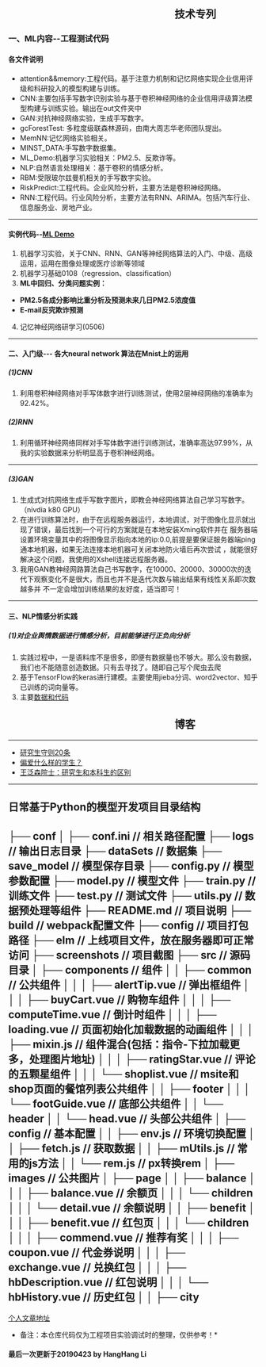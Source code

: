 ## &emsp;&emsp;&emsp;&emsp;&emsp;&emsp;&emsp;&emsp;&emsp;&emsp;&emsp;&emsp;&emsp;&emsp;&emsp;&emsp;技术专列
### 一、ML内容--工程测试代码
#### 各文件说明
- attention&&memory:工程代码。基于注意力机制和记忆网络实现企业信用评级和科研投入的模型构建与训练。  
- CNN:主要包括手写数字识别实验与基于卷积神经网络的企业信用评级算法模型构建与训练实验。输出在out文件夹中  
- GAN:对抗神经网络实验，生成手写数字。  
- gcForestTest: 多粒度级联森林源码，由南大周志华老师团队提出。  
- MemNN:记忆网络实验相关。  
- MINST_DATA:手写数字数据集。  
- ML_Demo:机器学习实验相关：PM2.5、反欺诈等。  
- NLP:自然语言处理相关：基于卷积的情感分析。  
- RBM:受限玻尔兹曼机相关的手写数字实验。  
- RiskPredict:工程代码。企业风险分析，主要方法是卷积神经网络。  
- RNN:工程代码。行业风险分析，主要方法有RNN、ARIMA。包括汽车行业、信息服务业、房地产业。  


***
#### 实例代码--[ML Demo](https://github.com/lihanghang/ML/)
1. 机器学习实验，关于CNN、RNN、GAN等神经网络算法的入门、中级、高级运用，运用在图像处理或医疗诊断等领域
2. 机器学习基础0108（regression、classification）
3. **ML中回归、分类问题实例：**
* **PM2.5各成分影响比重分析及预测未来几日PM2.5浓度值**
* **E-mail反究欺诈预测**
4. 记忆神经网络研学习(0506)
***
#### 二、入门级--- 各大neural network 算法在Mnist上的运用
##### (1)CNN
1. 利用卷积神经网络对手写体数字进行训练测试，使用2层神经网络的准确率为92.42%。

##### (2)RNN
1. 利用循环神经网络同样对手写体数字进行训练测试，准确率高达97.99%，从我的实验数据来分析明显高于卷积神经网络。
***
##### (3)GAN
1. 生成式对抗网络生成手写数字图片，即教会神经网络算法自己学习写数字。（nivdia k80 GPU）
2. 在进行训练算法时，由于在远程服务器运行，本地调试，对于图像化显示就出现了错误，最后找到一个可行的方案就是在本地安装Xming软件并在
服务器端设置环境变量其中的将图像显示指向本地的ip:0.0,前提是要保证服务器端ping通本地机器，如果无法连接本地机器可关闭本地防火墙后再次尝试
，就能很好解决这个问题，我使用的Xshell连接远程服务器。
3. 我用GAN教神经网路算法自己书写数字，在10000、20000、30000次的迭代下观察变化不是很大，而且也并不是迭代次数与输出结果有线性关系即次数越多并
不一定会增加训练结果的友好度，适当即可！

***
#### 三、NLP情感分析实践
##### (1)对企业舆情数据进行情感分析，目前能够进行正负向分析
1. 实践过程中，一是语料库不是很多，即便有数据量也不够大。那么没有数据，我们也不能随意创造数据。只有去寻找了。随即自己写个爬虫去爬
2. 基于TensorFlow的keras进行建模。主要使用jieba分词、word2vector、知乎已训练的词向量等。
3. 主要[数据和代码](https://github.com/lihanghang/ML/tree/master/NLP)

## &emsp;&emsp;&emsp;&emsp;&emsp;&emsp;&emsp;&emsp;&emsp;&emsp;&emsp;&emsp;&emsp;&emsp;&emsp;&emsp;博客
***
- [研究生守则20条](http://blog.sciencenet.cn/home.php?mod=space&uid=220220&do=blog&id=444499)
- [偏爱什么样的学生？](http://blog.sciencenet.cn/home.php?mod=space&uid=265898&do=blog&id=241678)
- [王泛森院士：研究生和本科生的区别](http://www.folo.cn/user1/18593/archives/2009/79758.html)
- - -
## 日常基于Python的模型开发项目目录结构
├── conf  │ ├── conf.ini // 相关路径配置 ├── logs // 输出日志目录 ├── dataSets // 数据集 ├── save_model // 模型保存目录
├── config.py // 模型参数配置 ├── model.py // 模型文件 ├── train.py // 训练文件 ├── test.py // 测试文件
├── utils.py // 数据预处理等组件 ├── README.md // 项目说明
├── build // webpack配置文件 ├── config // 项目打包路径 ├── elm // 上线项目文件，放在服务器即可正常访问 ├── screenshots // 项目截图 ├── src // 源码目录 │ ├── components // 组件 │ │ ├── common // 公共组件 │ │ │ ├── alertTip.vue // 弹出框组件 │ │ │ ├── buyCart.vue // 购物车组件 │ │ │ ├── computeTime.vue // 倒计时组件 │ │ │ ├── loading.vue // 页面初始化加载数据的动画组件 │ │ │ ├── mixin.js // 组件混合(包括：指令-下拉加载更多，处理图片地址) │ │ │ ├── ratingStar.vue // 评论的五颗星组件 │ │ │ └── shoplist.vue // msite和shop页面的餐馆列表公共组件 │ │ ├── footer │ │ │ └── footGuide.vue // 底部公共组件 │ │ └── header │ │ └── head.vue // 头部公共组件 │ ├── config // 基本配置 │ │ ├── env.js // 环境切换配置 │ │ ├── fetch.js // 获取数据 │ │ ├── mUtils.js // 常用的js方法 │ │ └── rem.js // px转换rem │ ├── images // 公共图片 │ ├── page │ │ ├── balance │ │ │ ├── balance.vue // 余额页 │ │ │ └── children │ │ │ └── detail.vue // 余额说明 │ │ ├── benefit │ │ │ ├── benefit.vue // 红包页 │ │ │ └── children │ │ │ ├── commend.vue // 推荐有奖 │ │ │ ├── coupon.vue // 代金券说明 │ │ │ ├── exchange.vue // 兑换红包 │ │ │ ├── hbDescription.vue // 红包说明 │ │ │ └── hbHistory.vue // 历史红包 │ │ ├── city
---
[个人文章地址](http://lihanghang.top)
* 备注：本仓库代码仅为工程项目实验调试时的整理，仅供参考！*
#### 最后一次更新于20190423  by HangHang Li 


